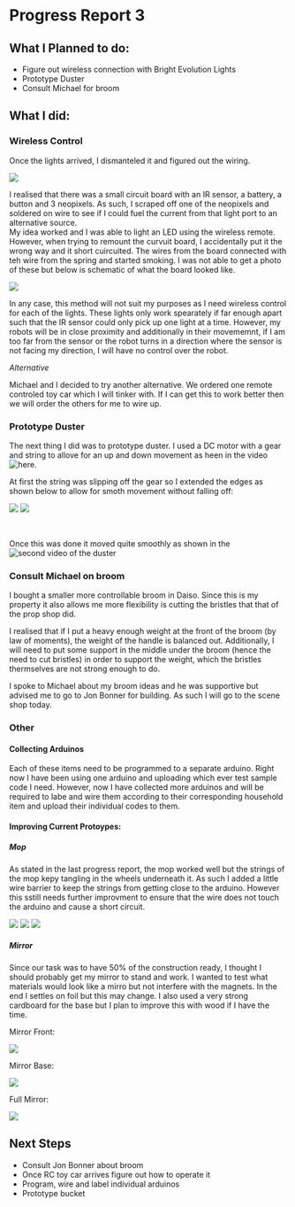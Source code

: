 # Progress Report 3

## What I Planned to do:

* Figure out wireless connection with Bright Evolution Lights
* Prototype Duster
* Consult Michael for broom

## What I did:

### Wireless Control

Once the lights arrived, I dismanteled it and figured out the wiring.

![](Wiring.jpg)

I realised that there was a small circuit board with an IR sensor, a battery, a button and 3 neopixels. As such, I scraped off one of the neopixels and soldered on wire to see if I could fuel the current from that light port to an alternative source.
<br>
My idea worked and I was able to light an LED using the wireless remote. However, when trying to remount the curvuit board, I accidentally put it the wrong way and it short cuircuited. The wires from the board connected with teh wire from the spring and started smoking. I was not able to get a photo of these but below is schematic of what the board looked like.

![](schematic.jpg)

In any case, this method will not suit my purposes as I need wireless control for each of the lights. These lights only work spearately if far enough apart such that the IR sensor could only pick up one light at a time. However, my robots will be in close proximity and additionally in their movememnt, if I am too far from the sensor or the robot turns in a direction where the sensor is not facing my direction, I will have no control over the robot.

*Alternative* 

Michael and I decided to try another alternative. We ordered one remote controled toy car which I will tinker with. If I can get this to work better then we will order the others for me to wire up.

### Prototype Duster

The next thing I did was to prototype duster. I used a DC motor with a gear and string to allove for an up and down movement as heen in the video ![here](https://youtu.be/f39WO7dEEe0). 

At first the string was slipping off the gear so I extended the edges as shown below to allow for smoth movement without falling off:

![](pullSystem1.jpg)
![](pullSystem2.jpg)

<br>

Once this was done it moved quite smoothly as shown in the ![second video of the duster](https://youtu.be/HHdX5LZVrVo)

### Consult Michael on broom

I bought a smaller more controllable broom in Daiso. Since this is my property it also allows me more flexibility is cutting the bristles that that of the prop shop did. 

I realised that if I put a heavy enough weight at the front of the broom (by law of moments), the weight of the handle is balanced out. Additionally, I will need to put some support in the middle under the broom (hence the need to cut bristles) in order to support the weight, which the bristles thermselves are not strong enough to do.

I spoke to Michael about my broom ideas and he was supportive but advised me to go to Jon Bonner for building. As such I will go to the scene shop today.

### Other

#### Collecting Arduinos

Each of these items need to be programmed to a separate arduino. Right now I have been using one arduino and uploading which ever test sample code I need. However, now I have collected more arduinos and will be required to labe and wire them according to their corresponding household item and upload their individual codes to them.

#### Improving Current Protoypes:

##### Mop

As stated in the last progress report, the mop worked well but the strings of the mop kepy tangling in the wheels underneath it. As such I added a little wire barrier to keep the strings from getting close to the arduino. However this sstill needs further improvment to ensure that the wire does not touch the arduino and cause a short circuit.

![](mopProtection1.jpg)
![](mopProtection2.jpg)
![](mopProtection3.jpg)

##### Mirror

Since our task was to have 50% of the construction ready, I thought I should probably get my mirror to stand and work. I wanted to test what materials would look like a mirro but not interfere with the magnets. In the end I settles on foil but this may change. I also used a very strong cardboard for the base but I plan to improve this with wood if I have the time.

Mirror Front: 

![](mirrorFront.jpg)


Mirror Base:

![](mirrorBase.jpg)

Full Mirror:

![](fullMirror.jpg)

## Next Steps

* Consult Jon Bonner about broom
* Once RC toy car arrives figure out how to operate it 
* Program, wire and label individual arduinos
* Prototype bucket

